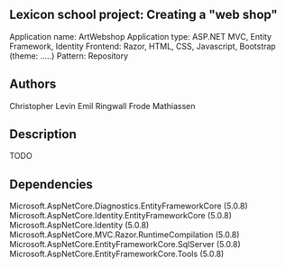 Lexicon school project: Creating a "web shop"
---------------------------------------------

Application name: ArtWebshop
Application type: ASP.NET MVC, Entity Framework, Identity
Frontend: Razor, HTML, CSS, Javascript, Bootstrap (theme: .....)
Pattern: Repository

Authors
-------
Christopher Levin
Emil Ringwall
Frode Mathiassen

Description
-----------
TODO




Dependencies
------------
Microsoft.AspNetCore.Diagnostics.EntityFrameworkCore (5.0.8)
Microsoft.AspNetCore.Identity.EntityFrameworkCore (5.0.8)
Microsoft.AspNetCore.Identity (5.0.8)
Microsoft.AspNetCore.MVC.Razor.RuntimeCompilation (5.0.8)
Microsoft.AspNetCore.EntityFrameworkCore.SqlServer (5.0.8)
Microsoft.AspNetCore.EntityFrameworkCore.Tools (5.0.8)
